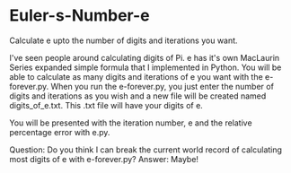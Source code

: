 # Euler-s-Number-e
Calculate e upto the number of digits and iterations you want.

I've seen people around calculating digits of Pi. e has it's own MacLaurin Series expanded simple formula that I implemented in Python. You will be able to calculate as many digits and iterations of e you want with the e-forever.py. When you run the e-forever.py, you just enter the number of digits and iterations as you wish and a new file will be created named digits_of_e.txt. This .txt file will have your digits of e.

You will be presented with the iteration number, e and the relative percentage error with e.py.

Question: Do you think I can break the current world record of calculating most digits of e with e-forever.py?
Answer: Maybe!
